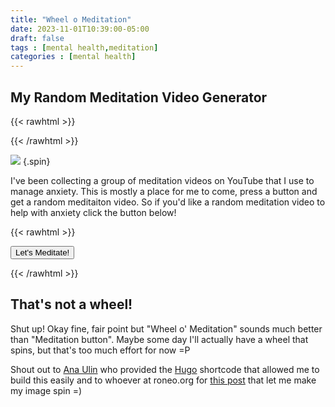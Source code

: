 ```yaml
---
title: "Wheel o Meditation"
date: 2023-11-01T10:39:00-05:00
draft: false
tags : [mental health,meditation]
categories : [mental health]
---
```


## My Random Meditation Video Generator
{{< rawhtml >}}
<style>
@-webkit-keyframes rotate {
  from {
    -webkit-transform: rotate(360deg);
  }
  to { 
    -webkit-transform: rotate(0deg);
  }
}

.spin {
    -webkit-animation-name:            rotate; 
    -webkit-animation-duration:        2.0s; 
    -webkit-animation-iteration-count: infinite;
    -webkit-animation-timing-function: linear;
	max-width: 200px;
	height: auto;
}
</style>
{{< /rawhtml >}}

![](/images/wheel3.webp) 
{.spin}

I've been collecting a group of meditation videos on YouTube that I use to manage anxiety. This is mostly a place for me to come, press a button and get a random meditaiton video.
So if you'd like a random meditation video to help with anxiety click the button below!
<!--more-->

{{< rawhtml >}}



<script>
	const pages = [];
	pages.push("https://www.youtube.com/watch?v=aG6JbaAPQd4");
	pages.push("https://www.youtube.com/watch?v=BFqs75OW-7I");
	pages.push("https://www.youtube.com/watch?v=LLeqY9ingRY");
	pages.push("https://www.youtube.com/watch?v=lVx3mFxML80");
	pages.push("https://www.youtube.com/watch?v=O-6f5wQXSu8");
	pages.push("https://www.youtube.com/watch?v=pBoAquxhspA");
	pages.push("https://www.youtube.com/watch?v=rG_mpEJcOtg");
	pages.push("https://www.youtube.com/watch?v=syx3a1_LeFo");
	pages.push("https://www.youtube.com/watch?v=Xl_B45DpMLU");
	pages.push("https://www.youtube.com/watch?v=xwPpafaq6aQ");
	pages.push("https://www.youtube.com/watch?v=YF_P1ZzYgjA");
	pages.push("https://www.youtube.com/watch?v=z6X5oEIg6Ak");
	pages.push("https://www.youtube.com/watch?v=ZToicYcHIOU");
	pages.push("https://youtu.be/XkkxNN4SSO4?si=iW_wJxymTiI1P3AU");
	
	function g() {
		var n = Math.floor(Math.random() * pages.length) 
		//alert(n)
		var url = pages[n];
		console.log("selected file #"+n+" url:"+url)
		//alert(url);
		//document.getElementById("url").innerHTML = "<b>Result</b>:  URL selected: <a href=\""+url+"\" target=\"_blank\"> "+url+"  </a>  "
		window.open(url, '_blank');
	}
</script>

<!--
<div id="url"><b>Result</b>: No URL has been generated</div>
<br>
-->
<button type="button" onclick="javascript:g();">Let's Meditate!</button>


{{< /rawhtml >}}

## That's not a wheel!

Shut up! Okay fine, fair point but "Wheel o' Meditation" sounds much better than "Meditation button". Maybe some day I'll actually have a wheel that spins, but that's too much effort for now =P 

Shout out to [Ana Ulin](https://anaulin.org/blog/hugo-raw-html-shortcode/) who provided the [Hugo](https://gohugo.io/) shortcode that allowed me to build this easily 
and to whoever at roneo.org for [this post](https://roneo.org/en/hugo-custom-css-classes-images-markdown-attributes/) that let me make my image spin =)

